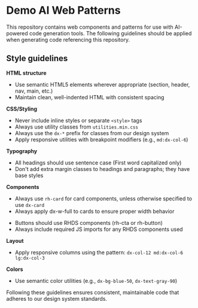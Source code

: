 # Demo AI Web Patterns

This repository contains web components and patterns for use with AI-powered code generation tools. The following guidelines should be applied when generating code referencing this repository.

## Style guidelines

**HTML structure**

-   Use semantic HTML5 elements wherever appropriate (section, header, nav, main, etc.)
-   Maintain clean, well-indented HTML with consistent spacing

**CSS/Styling**

-   Never include inline styles or separate `<style>` tags
-   Always use utility classes from `utilities.min.css`
-   Always use the `dx-*` prefix for classes from our design system
-   Apply responsive utilities with breakpoint modifiers (e.g., `md:dx-col-6`)

**Typography**

-   All headings should use sentence case (First word capitalized only)
-   Don't add extra margin classes to headings and paragraphs; they have base styles

**Components**

-   Always use `rh-card` for card components, unless otherwise specified to use `dx-card`
-   Always apply dx-w-full to cards to ensure proper width behavior
<!-- The above guideline should be removed once the .dx-card component has its 100% width style deployed. -->
-   Buttons should use RHDS components (rh-cta or rh-button)
-   Always include required JS imports for any RHDS components used

**Layout**

-   Apply responsive columns using the pattern: `dx-col-12 md:dx-col-6 lg:dx-col-3`

**Colors**

-   Use semantic color utilities (e.g., `dx-bg-blue-50`, `dx-text-gray-90`)

Following these guidelines ensures consistent, maintainable code that adheres to our design system standards.
